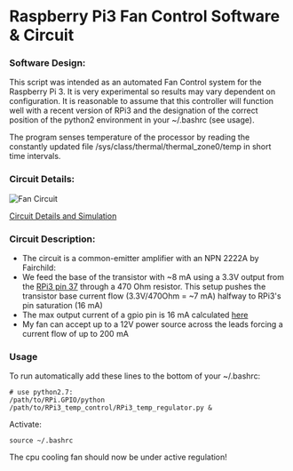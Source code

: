 # Raspberry Pi3 Fan Control Software & Circuit

### Software Design:

This script was intended as an automated Fan Control system for the Raspberry Pi 3. It is very experimental so results may vary dependent on configuration. It is reasonable to assume that this controller will function well with a recent version of RPi3 and the designation of the correct position of the python2 environment in your ~/.bashrc (see usage).

The program senses temperature of the processor by reading the constantly updated file /sys/class/thermal/thermal_zone0/temp in short time intervals.

### Circuit Details:

![Fan Circuit](https://sandman2127.github.io/images/FAN_RPi_circuit_sim.png)

[Circuit Details and Simulation](https://sandman2127.github.io/design/Pi_Fan_Proj/)

### Circuit Description:
- The circuit is a common-emitter amplifier with an NPN 2222A by Fairchild:
- We feed the base of the transistor with ~8 mA using a 3.3V output from the [RPi3 pin 37](https://docs.microsoft.com/en-us/windows/iot-core/learn-about-hardware/pinmappings/pinmappingsrpi) through a 470 Ohm resistor. This setup pushes the transistor base current flow (3.3V/470Ohm = ~7 mA) halfway to RPi3's pin saturation (16 mA)
- The max output current of a gpio pin is 16 mA calculated [here](http://www.thebox.myzen.co.uk/Raspberry/Understanding_Outputs.html)
- My fan can accept up to a 12V power source across the leads forcing a current flow of up to 200 mA 

### Usage
To run automatically add these lines to the bottom of your ~/.bashrc:
```
# use python2.7:
/path/to/RPi.GPIO/python /path/to/RPi3_temp_control/RPi3_temp_regulator.py & 
```
Activate:
```
source ~/.bashrc
```

The cpu cooling fan should now be under active regulation!



